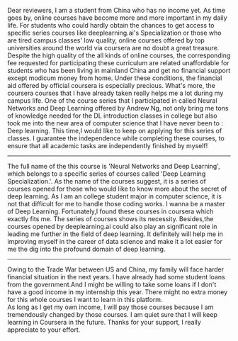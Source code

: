 Dear reviewers, I am a student from China who has no income yet.
As time goes by, online courses have become more and more important in my daily life. 
For students who could hardly obtain the chances to get access to specific series courses like deeplearning.ai's Specialization or those who are tired campus classes' low quality, 
online courses offered by top universities around the world via coursera are no doubt a great treasure. Despite the high quality of the all kinds of online courses, 
the corresponding fee requested for participating these curriculum are related unaffordable for students who has been living in mainland China and 
get no financial support except modicum money from home. Under these conditions, the financial aid offered by official coursera is especially precious. 
What's more, the coursera courses that I have already taken really helps me a lot during my campus life. 
One of the course series that I participated in called Neural Networks and Deep Learning offered by Andrew Ng, 
not only bring me tons of knowledge needed for the DL introduction classes in college but also took me into the new area of computer science that I have never been to : 
Deep learning. This time,I would like to keep on applying for this series of classes.
I guarantee the independence while completing these courses, to ensure that all academic tasks are independently finished by myself!


----------------------------------

The full name of the this course is 'Neural Networks and Deep Learning', which belongs to a specific series of courses called 'Deep Learning Specialization.'. 
As the name of the courses suggest, it is a series of courses opened for those who would like to know more about the secret of deep learning. 
As I am an college student major in computer science, it is not that difficult for me to handle those coding works. I wanna be a master of Deep Learning. 
Fortunately,I found these courses in coursera which exactly fits me.  The series of courses shows its necessity. 
Besides,the courses opened by deeplearning.ai could also play an significant role in leading me further in the field of deep learning.
It definitely will help me in improving myself in the career of data science and make it a lot easier for me the dig into the profound domain of deep learning.


-------------------------------------

Owing to the Trade War between US and China,  my family will face   harder  financial situation in the next years. 
I have already had some student loans from the government.And I might be willing to take some loans if I don't have a good income in my internship this year. 
There might no extra money for this whole courses I want to learn in this platform.  
As long as I get my own income, I will pay those courses  because I am tremendously changed by those courses.  I am quiet sure that I will keep learning in Coursera in the future.
Thanks for your support, I really appreciate to your effort.
